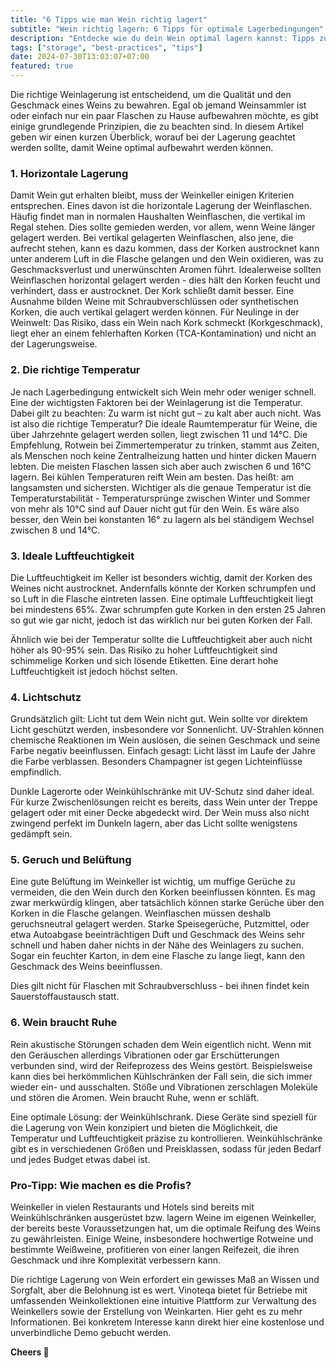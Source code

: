 ```yaml
---
title: "6 Tipps wie man Wein richtig lagert"
subtitle: "Wein richtig lagern: 6 Tipps für optimale Lagerbedingungen"
description: "Entdecke wie du dein Wein optimal lagern kannst: Tipps zur horizontalen Lagerung, idealen Temperatur, Luftfeuchtigkeit, Lichtschutz und mehr."
tags: ["storage", "best-practices", "tips"]
date: 2024-07-30T13:03:07+07:00
featured: true
---
```


Die richtige Weinlagerung ist entscheidend, um die Qualität und den Geschmack eines Weins zu bewahren. Egal ob jemand Weinsammler ist oder einfach nur ein paar Flaschen zu Hause aufbewahren möchte, es gibt einige grundlegende Prinzipien, die zu beachten sind. In diesem Artikel geben wir einen kurzen Überblick, worauf bei der Lagerung geachtet werden sollte, damit Weine optimal aufbewahrt werden können.

### 1. Horizontale Lagerung

Damit Wein gut erhalten bleibt, muss der Weinkeller einigen Kriterien entsprechen. Eines davon ist die horizontale Lagerung der Weinflaschen. Häufig findet man in normalen Haushalten Weinflaschen, die vertikal im Regal stehen. Dies sollte gemieden werden, vor allem, wenn Weine länger gelagert werden. Bei vertikal gelagerten Weinflaschen, also jene, die aufrecht stehen, kann es dazu kommen, dass der Korken austrocknet kann unter anderem Luft in die Flasche gelangen und den Wein oxidieren, was zu Geschmacksverlust und unerwünschten Aromen führt.
Idealerweise sollten Weinflaschen horizontal gelagert werden - dies hält den Korken feucht und verhindert, dass er austrocknet. Der Kork schließt damit besser. Eine Ausnahme bilden Weine mit Schraubverschlüssen oder synthetischen Korken, die auch vertikal gelagert werden können.
Für Neulinge in der Weinwelt: Das Risiko, dass ein Wein nach Kork schmeckt (Korkgeschmack), liegt eher an einem fehlerhaften Korken (TCA-Kontamination) und nicht an der Lagerungsweise.

### 2. Die richtige Temperatur

Je nach Lagerbedingung entwickelt sich Wein mehr oder weniger schnell. Eine der wichtigsten Faktoren bei der Weinlagerung ist die Temperatur. Dabei gilt zu beachten: Zu warm ist nicht gut – zu kalt aber auch nicht. Was ist also die richtige Temperatur?
Die ideale Raumtemperatur für Weine, die über Jahrzehnte gelagert werden sollen, liegt zwischen 11 und 14°C. Die Empfehlung, Rotwein bei Zimmertemperatur zu trinken, stammt aus Zeiten, als Menschen noch keine Zentralheizung hatten und hinter dicken Mauern lebten. Die meisten Flaschen lassen sich aber auch zwischen 6 und 16°C lagern. Bei kühlen Temperaturen reift Wein am besten. Das heißt: am langsamsten und sichersten.
Wichtiger als die genaue Temperatur ist die Temperaturstabilität - Temperatursprünge zwischen Winter und Sommer von mehr als 10°C sind auf Dauer nicht gut für den Wein. Es wäre also besser, den Wein bei konstanten 16° zu lagern als bei ständigem Wechsel zwischen 8 und 14°C.

### 3. Ideale Luftfeuchtigkeit

Die Luftfeuchtigkeit im Keller ist besonders wichtig, damit der Korken des Weines nicht austrocknet. Andernfalls könnte der Korken schrumpfen und so Luft in die Flasche eintreten lassen. Eine optimale Luftfeuchtigkeit liegt bei mindestens 65%. Zwar schrumpfen gute Korken in den ersten 25 Jahren so gut wie gar nicht, jedoch ist das wirklich nur bei guten Korken der Fall.

Ähnlich wie bei der Temperatur sollte die Luftfeuchtigkeit aber auch nicht höher als 90-95% sein. Das Risiko zu hoher Luftfeuchtigkeit sind schimmelige Korken und sich lösende Etiketten. Eine derart hohe Luftfeuchtigkeit ist jedoch höchst selten.

### 4. Lichtschutz

Grundsätzlich gilt: Licht tut dem Wein nicht gut. Wein sollte vor direktem Licht geschützt werden, insbesondere vor Sonnenlicht. UV-Strahlen können chemische Reaktionen im Wein auslösen, die seinen Geschmack und seine Farbe negativ beeinflussen. Einfach gesagt: Licht lässt im Laufe der Jahre die Farbe verblassen. Besonders Champagner ist gegen Lichteinflüsse empfindlich.

Dunkle Lagerorte oder Weinkühlschränke mit UV-Schutz sind daher ideal. Für kurze Zwischenlösungen reicht es bereits, dass Wein unter der Treppe gelagert oder mit einer Decke abgedeckt wird. Der Wein muss also nicht zwingend perfekt im Dunkeln lagern, aber das Licht sollte wenigstens gedämpft sein.

### 5. Geruch und Belüftung

Eine gute Belüftung im Weinkeller ist wichtig, um muffige Gerüche zu vermeiden, die den Wein durch den Korken beeinflussen könnten. Es mag zwar merkwürdig klingen, aber tatsächlich können starke Gerüche über den Korken in die Flasche gelangen. Weinflaschen müssen deshalb geruchsneutral gelagert werden. Starke Speisegerüche, Putzmittel, oder etwa Autoabgase beeinträchtigen Duft und Geschmack des Weins sehr schnell und haben daher nichts in der Nähe des Weinlagers zu suchen. Sogar ein feuchter Karton, in dem eine Flasche zu lange liegt, kann den Geschmack des Weins beeinflussen.

Dies gilt nicht für Flaschen mit Schraubverschluss - bei ihnen findet kein Sauerstoffaustausch statt.

### 6. Wein braucht Ruhe

Rein akustische Störungen schaden dem Wein eigentlich nicht. Wenn mit den Geräuschen allerdings Vibrationen oder gar Erschütterungen verbunden sind, wird der Reifeprozess des Weins gestört. Beispielsweise kann dies bei herkömmlichen Kühlschränken der Fall sein, die sich immer wieder ein- und ausschalten. Stöße und Vibrationen zerschlagen Moleküle und stören die Aromen. Wein braucht Ruhe, wenn er schläft.

Eine optimale Lösung: der Weinkühlschrank. Diese Geräte sind speziell für die Lagerung von Wein konzipiert und bieten die Möglichkeit, die Temperatur und Luftfeuchtigkeit präzise zu kontrollieren. Weinkühlschränke gibt es in verschiedenen Größen und Preisklassen, sodass für jeden Bedarf und jedes Budget etwas dabei ist.

### Pro-Tipp: Wie machen es die Profis?

Weinkeller in vielen Restaurants und Hotels sind bereits mit Weinkühlschränken ausgerüstet bzw. lagern Weine im eigenen Weinkeller, der bereits beste Voraussetzungen hat, um die optimale Reifung des Weins zu gewährleisten. Einige Weine, insbesondere hochwertige Rotweine und bestimmte Weißweine, profitieren von einer langen Reifezeit, die ihren Geschmack und ihre Komplexität verbessern kann.

Die richtige Lagerung von Wein erfordert ein gewisses Maß an Wissen und Sorgfalt, aber die Belohnung ist es wert. Vinoteqa bietet für Betriebe mit umfassenden Weinkollektionen eine intuitive Plattform zur Verwaltung des Weinkellers sowie der Erstellung von Weinkarten. Hier geht es zu mehr Informationen. Bei konkretem Interesse kann direkt hier eine kostenlose und unverbindliche Demo gebucht werden.

**Cheers 🍷**

